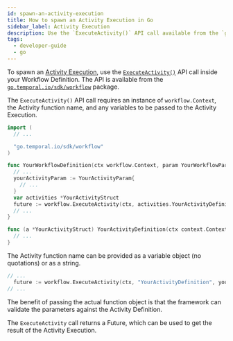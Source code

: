 ```yaml
---
id: spawn-an-activity-execution
title: How to spawn an Activity Execution in Go
sidebar_label: Activity Execution
description: Use the `ExecuteActivity()` API call available from the `go.temporal.io/sdk/workflow` package.
tags:
  - developer-guide
  - go
---
```


To spawn an [Activity Execution](/concepts/what-is-an-activity-execution), use the [`ExecuteActivity()`](https://pkg.go.dev/go.temporal.io/workflow#ExecuteActivity) API call inside your Workflow Definition.
The API is available from the [`go.temporal.io/sdk/workflow`](https://pkg.go.dev/go.temporal.io/workflow) package.

The `ExecuteActivity()` API call requires an instance of `workflow.Context`, the Activity function name, and any variables to be passed to the Activity Execution.

```go
import (
  // ...

  "go.temporal.io/sdk/workflow"
)

func YourWorkflowDefinition(ctx workflow.Context, param YourWorkflowParam) (YourWorkflowResponse, error) {
  // ...
  yourActivityParam := YourActivityParam{
    // ...
  }
  var activities *YourActivityStruct
  future := workflow.ExecuteActivity(ctx, activities.YourActivityDefinition, yourActivityParam)
  // ...
}

func (a *YourActivityStruct) YourActivityDefinition(ctx context.Context, param YourActivityParam) error {
  // ...
}
```

The Activity function name can be provided as a variable object (no quotations) or as a string.

```go
// ...
  future := workflow.ExecuteActivity(ctx, "YourActivityDefinition", yourActivityParam)
// ...
```

The benefit of passing the actual function object is that the framework can validate the parameters against the Activity Definition.

The `ExecuteActivity` call returns a Future, which can be used to get the result of the Activity Execution.
